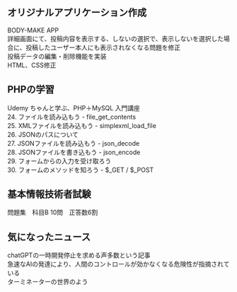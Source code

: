## オリジナルアプリケーション作成
BODY-MAKE APP    
詳細画面にて、投稿内容を表示する、しないの選択で、表示しないを選択した場合に、投稿したユーザー本人にも表示されなくなる問題を修正  
投稿データの編集・削除機能を実装  
HTML、CSS修正  

## PHPの学習
Udemy ちゃんと学ぶ、PHP＋MySQL 入門講座  
24.  ファイルを読み込もう - file_get_contents  
25.  XMLファイルを読み込もう - simplexml_load_file  
26.  JSONのパスについて  
27.  JSONファイルを読み込もう - json_decode  
28.  JSONファイルを書き込もう - json_encode  
29.  フォームからの入力を受け取ろう  
30.  フォームのメソッドを知ろう - $_GET / $_POST  

## 基本情報技術者試験
問題集　科目B 10問　正答数6割  

## 気になったニュース  
chatGPTの一時開発停止を求める声多数という記事  
急速なAIの発達により、人間のコントロールが効かなくなる危険性が指摘されている  
ターミネーターの世界のよう